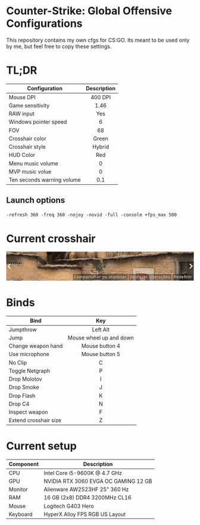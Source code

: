 # Counter-Strike: Global Offensive Configurations

This repository contains my own cfgs for CS:GO. Its meant to be used only by me, but feel free to copy these settings.

# TL;DR

| Configuration              | Description |
| -------------------------- | :---------: |
| Mouse DPI                  |   400 DPI   |
| Game sensitivity           |    1.46     |
| RAW input                  |     Yes     |
| Windows pointer speed      |      6      |
| FOV                        |     68      |
| Crosshair color            |    Green    |
| Crosshair style            |   Hybrid    |
| HUD Color                  |     Red     |
| Menu music volume          |      0      |
| MVP music volue            |      0      |
| Ten seconds warning volume |     0.1     |

## Launch options

`-refresh 360 -freq 360 -nojoy -novid -full -console +fps_max 500`

# Current crosshair

<p align="center">
  <img src="https://raw.githubusercontent.com/pedrolemoz/CounterStrikeCFGs/master/assets/current_crosshair.png"/>

# Binds

| Bind                  |           Key           |
| --------------------- | :---------------------: |
| Jumpthrow             |        Left Alt         |
| Jump                  | Mouse wheel up and down |
| Change weapon hand    |     Mouse button 4      |
| Use microphone        |     Mouse button 5      |
| No Clip               |            C            |
| Toggle Netgraph       |            P            |
| Drop Molotov          |            I            |
| Drop Smoke            |            J            |
| Drop Flash            |            K            |
| Drop C4               |            N            |
| Inspect weapon        |            F            |
| Extend crosshair size |            Z            |

# Current setup

| Component | Description                          |
| --------- | ------------------------------------ |
| CPU       | Intel Core i5-9600K @ 4.7 GHz        |
| GPU       | NVIDIA RTX 3060 EVGA OC GAMING 12 GB |
| Monitor   | Alienware AW2523HF 25" 360 Hz        |
| RAM       | 16 GB (2x8) DDR4 3200MHz CL16        |
| Mouse     | Logitech G403 Hero                   |
| Keyboard  | HyperX Alloy FPS RGB US Layout       |
